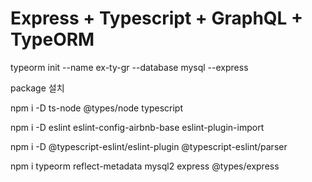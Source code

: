 # Express + Typescript + GraphQL + TypeORM

typeorm init --name ex-ty-gr --database mysql --express

package 설치

npm i -D ts-node @types/node typescript

npm i -D eslint eslint-config-airbnb-base eslint-plugin-import

npm i -D @typescript-eslint/eslint-plugin @typescript-eslint/parser

npm i typeorm reflect-metadata mysql2 express @types/express
